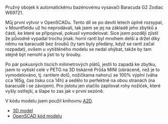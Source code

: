 Pružný obojek k automatickému bazénovému vysavači Baracuda G2 Zodiac W69721.

Můj první výtvor v OpenSCADu. Tento díl se po devíti letech úplně rozsypal, v Mountfieldu už ho neprodávali, tak jsem se jej na základě jeho zbytků a části, ke které se připojoval, pokusil vymodelovat. Sice jsem později zjistil že původně vypadal trochu jinak: horní rantl byl mnohem delší a držel díky němu na baracudě bez šroubů (ty tam byly předány, když se rantl začal rozpadat), ovšem u vytištěného modelu se nedal ohýbat, takže by tam stejně být nemohl a jistí to ty šrouby. 

Po pár pokusných tiscích milimetrových plátů, jestli to zapadá ke zbytku, jsem to vytiskl celé v PETG na 3D tiskárně Průša MINI (obráceně, než je to vymodelováno, tj. rantlem dolů, nožičkama nahoru) se 100% výplní (váha cca 165g, čas tisku cca 14h) a sedělo to perfektně na obou stranách (na baracudě i se závojem). Pro jistotu jen stačilo zapilovat rohy nožiček, které vyšly ostřejší, a šlape to zas jak v první sezóně.

V kódu modelu jsem použil knihovnu [A2D](https://github.com/ridercz/A2D).

* [3D model](https://github.com/PetrVobornik/OpenSCAD/blob/master/baracuda-foot-pad/baracuda-foot-pad.stl)
* [OpenSCAD kód modelu](https://github.com/PetrVobornik/OpenSCAD/blob/master/baracuda-foot-pad/baracuda-foot-pad.scad)
